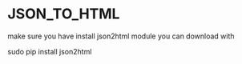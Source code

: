 # JSON_TO_HTML

make sure you have install json2html module you can download with 

sudo pip install json2html
